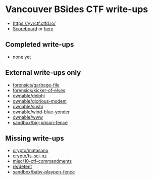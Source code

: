 # Vancouver BSides CTF write-ups

* <https://yvrctf.ctfd.io/>
* [Scoreboard](https://yvrctf.ctfd.io/scoreboard) or [here](scoreboard.txt)

## Completed write-ups

* none yet

## External write-ups only

* [forensics/garbage-file](forensics/garbage-file)
* [forensics/kicker-of-elves](forensics/kicker-of-elves)
* [ownable/delphi](ownable/delphi)
* [ownable/glorious-modem](ownable/glorious-modem)
* [ownable/sushi](ownable/sushi)
* [ownable/wind-blue-yonder](ownable/wind-blue-yonder)
* [ownable/www](ownable/www)
* [sandbox/big-prison-fence](sandbox/big-prison-fence)

## Missing write-ups

* [crypto/matasano](crypto/matasano)
* [crypto/ts-sci-nz](crypto/ts-sci-nz)
* [misc/10-ctf-commandments](misc/10-ctf-commandments)
* [re/detent](re/detent)
* [sandbox/baby-playpen-fence](sandbox/baby-playpen-fence)